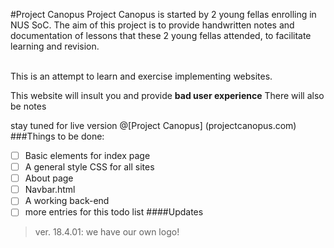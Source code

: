#Project Canopus
Project Canopus is started by 2 young fellas enrolling in NUS SoC.
The aim of this project is to provide handwritten notes and documentation of lessons that these 2 young fellas attended, to facilitate learning and revision.

<br>
This is an attempt to learn and exercise implementing websites.

This website will insult you and provide **__bad__ user experience**
There will also be notes

stay tuned for live version @[Project Canopus] (projectcanopus.com)
###Things to be done:
- [ ] Basic elements for index page
- [ ] A general style CSS for all sites
- [ ] About page
- [ ] Navbar.html
- [ ] A working back-end
- [ ] more entries for this todo list
####Updates
>ver. 18.4.01:
>   we have our own logo!